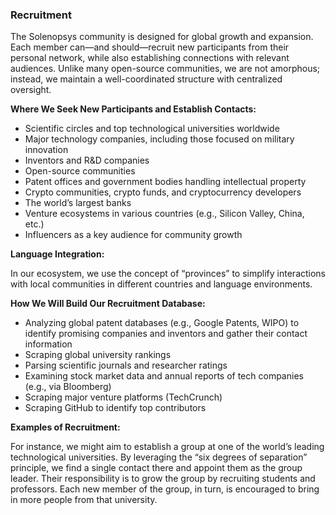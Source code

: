 ### Recruitment

The Solenopsys community is designed for global growth and expansion. Each member can—and should—recruit new participants from their personal network, while also establishing connections with relevant audiences. Unlike many open-source communities, we are not amorphous; instead, we maintain a well-coordinated structure with centralized oversight.

**Where We Seek New Participants and Establish Contacts:**

- Scientific circles and top technological universities worldwide  
- Major technology companies, including those focused on military innovation  
- Inventors and R&D companies  
- Open-source communities  
- Patent offices and government bodies handling intellectual property  
- Crypto communities, crypto funds, and cryptocurrency developers  
- The world’s largest banks  
- Venture ecosystems in various countries (e.g., Silicon Valley, China, etc.)  
- Influencers as a key audience for community growth  

**Language Integration:**

In our ecosystem, we use the concept of “provinces” to simplify interactions with local communities in different countries and language environments.

**How We Will Build Our Recruitment Database:**

- Analyzing global patent databases (e.g., Google Patents, WIPO) to identify promising companies and inventors and gather their contact information  
- Scraping global university rankings  
- Parsing scientific journals and researcher ratings  
- Examining stock market data and annual reports of tech companies (e.g., via Bloomberg)  
- Scraping major venture platforms (TechCrunch)  
- Scraping GitHub to identify top contributors  

**Examples of Recruitment:**

For instance, we might aim to establish a group at one of the world’s leading technological universities. By leveraging the “six degrees of separation” principle, we find a single contact there and appoint them as the group leader. Their responsibility is to grow the group by recruiting students and professors. Each new member of the group, in turn, is encouraged to bring in more people from that university.